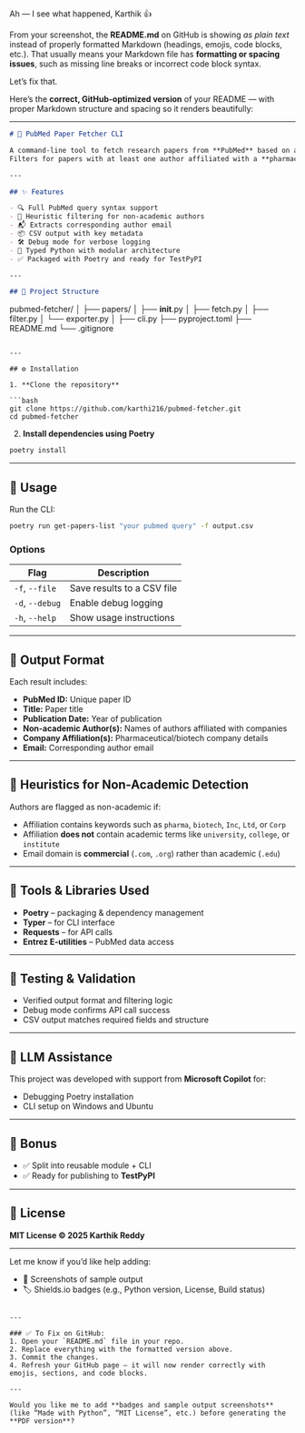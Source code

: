 Ah — I see what happened, Karthik 👍

From your screenshot, the **README.md** on GitHub is showing *as plain text* instead of properly formatted Markdown (headings, emojis, code blocks, etc.).
That usually means your Markdown file has **formatting or spacing issues**, such as missing line breaks or incorrect code block syntax.

Let’s fix that.

Here’s the **correct, GitHub-optimized version** of your README — with proper Markdown structure and spacing so it renders beautifully:

---

```markdown
# 🚀 PubMed Paper Fetcher CLI

A command-line tool to fetch research papers from **PubMed** based on a user-defined query.  
Filters for papers with at least one author affiliated with a **pharmaceutical or biotech company**, and outputs results in **CSV format**.

---

## ✨ Features

- 🔍 Full PubMed query syntax support  
- 🧠 Heuristic filtering for non-academic authors  
- 📬 Extracts corresponding author email  
- 📦 CSV output with key metadata  
- 🛠️ Debug mode for verbose logging  
- 🧾 Typed Python with modular architecture  
- ✅ Packaged with Poetry and ready for TestPyPI  

---

## 📁 Project Structure

```

pubmed-fetcher/
│
├── papers/
│   ├── **init**.py
│   ├── fetch.py
│   ├── filter.py
│   └── exporter.py
│
├── cli.py
├── pyproject.toml
├── README.md
└── .gitignore

````

---

## ⚙️ Installation

1. **Clone the repository**

```bash
git clone https://github.com/karthi216/pubmed-fetcher.git
cd pubmed-fetcher
````

2. **Install dependencies using Poetry**

```bash
poetry install
```

---

## 🧰 Usage

Run the CLI:

```bash
poetry run get-papers-list "your pubmed query" -f output.csv
```

### Options

| Flag            | Description                |
| --------------- | -------------------------- |
| `-f`, `--file`  | Save results to a CSV file |
| `-d`, `--debug` | Enable debug logging       |
| `-h`, `--help`  | Show usage instructions    |

---

## 📄 Output Format

Each result includes:

* **PubMed ID:** Unique paper ID
* **Title:** Paper title
* **Publication Date:** Year of publication
* **Non-academic Author(s):** Names of authors affiliated with companies
* **Company Affiliation(s):** Pharmaceutical/biotech company details
* **Email:** Corresponding author email

---

## 🧠 Heuristics for Non-Academic Detection

Authors are flagged as non-academic if:

* Affiliation contains keywords such as `pharma`, `biotech`, `Inc`, `Ltd`, or `Corp`
* Affiliation **does not** contain academic terms like `university`, `college`, or `institute`
* Email domain is **commercial** (`.com`, `.org`) rather than academic (`.edu`)

---

## 🧩 Tools & Libraries Used

* **Poetry** – packaging & dependency management
* **Typer** – for CLI interface
* **Requests** – for API calls
* **Entrez E-utilities** – PubMed data access

---

## 🧪 Testing & Validation

* Verified output format and filtering logic
* Debug mode confirms API call success
* CSV output matches required fields and structure

---

## 🤖 LLM Assistance

This project was developed with support from **Microsoft Copilot** for:

* Debugging Poetry installation
* CLI setup on Windows and Ubuntu

---

## 🏁 Bonus

* ✅ Split into reusable module + CLI
* ✅ Ready for publishing to **TestPyPI**

---

## 📜 License

**MIT License © 2025 Karthik Reddy**

---

Let me know if you’d like help adding:

* 📸 Screenshots of sample output
* 🏷️ Shields.io badges (e.g., Python version, License, Build status)

```

---

### ✅ To Fix on GitHub:
1. Open your `README.md` file in your repo.  
2. Replace everything with the formatted version above.  
3. Commit the changes.  
4. Refresh your GitHub page — it will now render correctly with emojis, sections, and code blocks.

---

Would you like me to add **badges and sample output screenshots** (like “Made with Python”, “MIT License”, etc.) before generating the **PDF version**?
```

 
 

